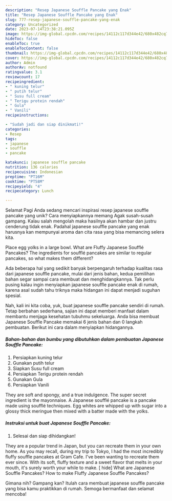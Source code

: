 ```yaml
---
description: "Resep Japanese Souffle Pancake yang Enak"
title: "Resep Japanese Souffle Pancake yang Enak"
slug: 777-resep-japanese-souffle-pancake-yang-enak
category: Uncategorized
date: 2023-07-14T23:38:21.095Z
image: https://img-global.cpcdn.com/recipes/14112c117d344e42/680x482cq70/japanese-souffle-pancake-foto-resep-utama.jpg
hideToc: false
enableToc: true
enableTocContent: false
thumbnail: https://img-global.cpcdn.com/recipes/14112c117d344e42/680x482cq70/japanese-souffle-pancake-foto-resep-utama.jpg
cover: https://img-global.cpcdn.com/recipes/14112c117d344e42/680x482cq70/japanese-souffle-pancake-foto-resep-utama.jpg
author: Admin
authorAv: notfound
ratingvalue: 3.1
reviewcount: 17
recipeingredient:
- " kuning telur"
- " putih telur"
- " Susu full cream"
- " Terigu protein rendah"
- " Gula"
- " Vanili"
recipeinstructions:

- "Sudah jadi dan siap dinikmati!"
categories:
- Resep
tags:
- japanese
- souffle
- pancake

katakunci: japanese souffle pancake 
nutrition: 136 calories
recipecuisine: Indonesian
preptime: "PT16M"
cooktime: "PT58M"
recipeyield: "4"
recipecategory: Lunch

---
```



Selamat Pagi Anda sedang mencari inspirasi resep japanese souffle pancake yang unik? Cara menyiapkannya memang Agak susah-susah gampang. Kalau salah mengolah maka hasilnya akan hambar dan justru cenderung tidak enak. Padahal japanese souffle pancake yang enak harusnya kan mempunyai aroma dan cita rasa yang bisa memancing selera kita.


Place egg yolks in a large bowl. What are Fluffy Japanese Soufflé Pancakes? The ingredients for soufflé pancakes are similar to regular pancakes, so what makes them different?

Ada beberapa hal yang sedikit banyak berpengaruh terhadap kualitas rasa dari japanese souffle pancake, mulai dari jenis bahan, kedua pemilihan bahan segar sampai cara membuat dan menghidangkannya. Tak perlu pusing kalau ingin menyiapkan japanese souffle pancake enak di rumah, karena asal sudah tahu triknya maka hidangan ini dapat menjadi suguhan spesial.


Nah, kali ini kita coba, yuk, buat japanese souffle pancake sendiri di rumah. Tetap berbahan sederhana, sajian ini dapat memberi manfaat dalam membantu menjaga kesehatan tubuhmu sekeluarga. Anda bisa membuat Japanese Souffle Pancake memakai 6 jenis bahan dan 0 langkah pembuatan. Berikut ini cara dalam menyiapkan hidangannya.

<!--inarticleads1-->

##### Bahan-bahan dan bumbu yang dibutuhkan dalam pembuatan Japanese Souffle Pancake:

1. Persiapkan  kuning telur
1. Gunakan  putih telur
1. Siapkan  Susu full cream
1. Persiapkan  Terigu protein rendah
1. Gunakan  Gula
1. Persiapkan  Vanili


They are soft and spongy, and a true indulgence. The super secret ingredient is the mayonnaise. A Japanese soufflé pancake is a pancake made using soufflé techniques. Egg whites are whipped up with sugar into a glossy thick meringue then mixed with a batter made with the yolks. 

<!--inarticleads2-->

##### Instruksi untuk buat Japanese Souffle Pancake:


1. Selesai dan siap dihidangkan!

They are a popular trend in Japan, but you can recreate them in your own home. As you may recall, during my trip to Tokyo, I had the most incredibly fluffy souffle pancakes at Gram Cafe. I&#39;ve been wanting to recreate them ever since. With its soft, fluffy texture and a sweet flavor that melts in your mouth, it&#39;s surely worth your while to make. [ hide] What are Japanese Souffle Pancakes? How to make Fluffy Japanese Souffle Pancakes? 

Gimana nih? Gampang kan? Itulah cara membuat japanese souffle pancake yang bisa kamu praktikkan di rumah. Semoga bermanfaat dan selamat mencoba!

